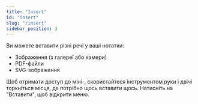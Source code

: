 ```yaml
---
title: "Insert"
id: "insert"
slug: "/insert"
sidebar_position: 3
---
```


Ви можете вставити різні речі у ваші нотатки:

* Зображення (з галереї або камери)
* PDF-файли
* SVG-зображення

Щоб отримати доступ до міні-, скористайтеся інструментом руки і двічі торкніться місця, де потрібно щось вставити щось. Натисніть на "Вставити", щоб відкрити меню.

